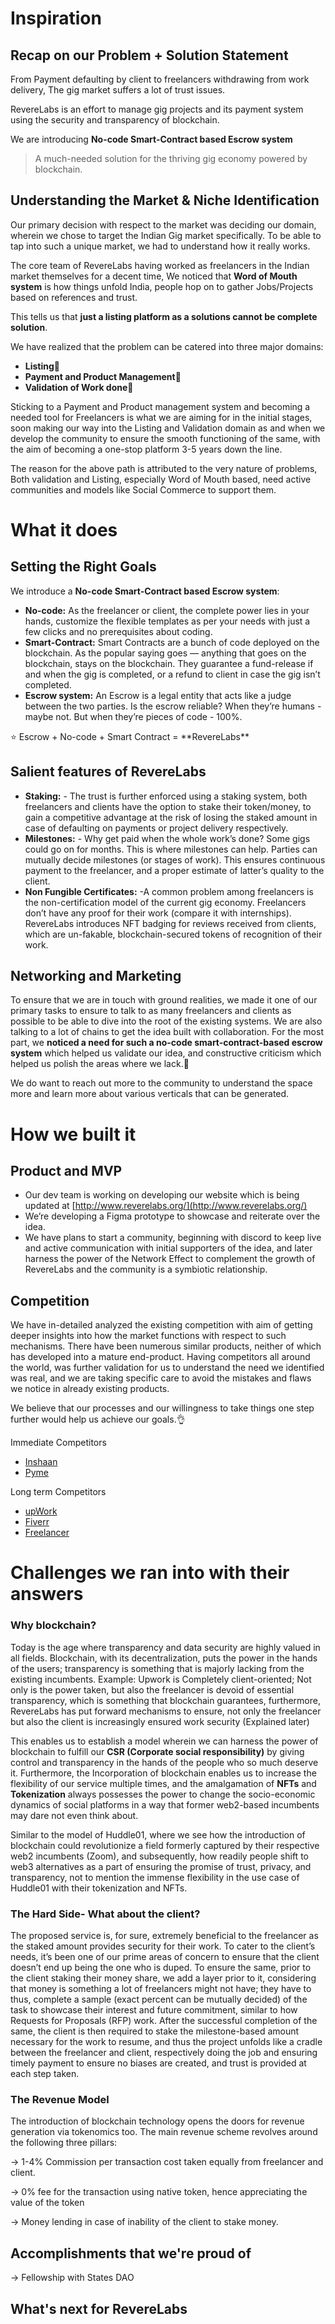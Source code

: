 # Inspiration
## Recap on our Problem + Solution Statement

From Payment defaulting by client to freelancers withdrawing from work delivery, The gig market suffers a lot of trust issues.

RevereLabs is an effort to manage gig projects and its payment system using the security and transparency of blockchain.

We are introducing **No-code Smart-Contract based Escrow system**

> A much-needed solution for the thriving gig economy powered by blockchain.
> 

## Understanding the Market & Niche Identification

Our primary decision with respect to the market was deciding our domain, wherein we chose to target the Indian Gig market specifically. To be able to tap into such a unique market, we had to understand how it really works. 

The core team of RevereLabs having worked as freelancers in the Indian market themselves for a decent time, We noticed that **Word of Mouth system** is how things unfold  India, people hop on to gather Jobs/Projects based on references and trust.

This tells us that **just a listing platform as a solutions cannot be complete solution**.

We have realized that the problem can be catered into three major domains:

- **Listing📃**
- **Payment and Product Management💸**
- **Validation of Work done🤝**

Sticking to a Payment and Product management system and becoming a needed tool for Freelancers is what we are aiming for in the initial stages, soon making our way into the Listing and Validation domain as and when we develop the community to ensure the smooth functioning of the same, with the aim of becoming a one-stop platform 3-5 years down the line.

The reason for the above path is attributed to the very nature of problems, Both validation and Listing, especially Word of Mouth based, need active communities and models like Social Commerce to support them.

# What it does
## Setting the Right Goals

We introduce a **No-code Smart-Contract based Escrow system**:

- **No-code:** As the freelancer or client, the complete power lies in your hands, customize the flexible templates as per your needs with just a few clicks and no prerequisites about coding.
- **Smart-Contract:** Smart Contracts are a bunch of code deployed on the blockchain. As the popular saying goes — anything that goes on the blockchain, stays on the blockchain. They guarantee a fund-release if and when the gig is completed, or a refund to client in case the gig isn’t completed.
- **Escrow system:** An Escrow is a legal entity that acts like a judge between the two parties. Is the escrow reliable? When they’re humans - maybe not. But when they’re pieces of code - 100%.

<aside>
⭐ Escrow + No-code + Smart Contract = **RevereLabs**

</aside>

## Salient features of RevereLabs

- **Staking:** - The trust is further enforced using a staking system, both freelancers and clients have the option to stake their token/money, to gain a competitive advantage at the risk of losing the staked amount in case of defaulting on payments or project delivery respectively.
- **Milestones:** - Why get paid when the whole work’s done? Some gigs could go on for months. This is where milestones can help. Parties can mutually decide milestones (or stages of work). This ensures continuous payment to the freelancer, and a proper estimate of latter’s quality to the client.
- **Non Fungible Certificates:** -A common problem among freelancers is the non-certification model of the current gig economy. Freelancers don’t have any proof for their work (compare it with internships). RevereLabs introduces NFT badging for reviews received from clients, which are un-fakable, blockchain-secured tokens of recognition of their work.

## **Networking and Marketing**

To ensure that we are in touch with ground realities, we made it one of our primary tasks to ensure to talk to as many freelancers and clients as possible to be able to dive into the root of the existing systems. We are also talking to a lot of chains to get the idea built with collaboration. For the most part, we **noticed a need for such a no-code smart-contract-based escrow system** which helped us validate our idea, and constructive criticism which helped us polish the areas where we lack.💪

We do want to reach out more to the community to understand the space more and learn more about various verticals that can be generated.

# How we built it
## **Product and MVP**

- Our dev team is working on developing our website which is being updated at [http://www.reverelabs.org/](http://www.reverelabs.org/)
- We’re developing a Figma prototype to showcase and reiterate over the idea.
- We have plans to start a community, beginning with discord to keep live and active communication with initial supporters of the idea, and later harness the power of the Network Effect to complement the growth of RevereLabs and the community is a symbiotic relationship.

## Competition

We have in-detailed analyzed the existing competition with aim of getting deeper insights into how the market functions with respect to such mechanisms. There have been numerous similar products, neither of which has developed into a mature end-product. Having competitors all around the world, was further validation for us to understand the need we identified was real, and we are taking specific care to avoid the mistakes and flaws we notice in already existing products. 

We believe that our processes and our willingness to take things one step further would help us achieve our goals.👌

Immediate Competitors 

- [Inshaan](inshaan.com)
- [Pyme](https://pyme.team/)

Long term Competitors

- [upWork](https://www.upwork.com/)
- [Fiverr](https://fiverr.com/)
- [Freelancer](https://www.freelancer.in/)


# Challenges we ran into with their answers
### Why blockchain?

Today is the age where transparency and data security are highly valued in all fields. Blockchain, with its decentralization, puts the power in the hands of the users; transparency is something that is majorly lacking from the existing incumbents. Example: Upwork is Completely client-oriented; Not only is the power taken, but also the freelancer is devoid of essential transparency, which is something that blockchain guarantees, furthermore, RevereLabs has put forward mechanisms to ensure, not only the freelancer but also the client is increasingly ensured work security (Explained later)

This enables us to establish a model wherein we can harness the power of blockchain to fulfill our **CSR (Corporate social responsibility)** by giving control and transparency in the hands of the people who so much deserve it. Furthermore, the Incorporation of blockchain enables us to increase the flexibility of our service multiple times, and the amalgamation of **NFTs** and **Tokenization** always possesses the power to change the socio-economic dynamics of social platforms in a way that former web2-based incumbents may dare not even think about. 

Similar to the model of Huddle01, where we see how the introduction of blockchain could revolutionize a field formerly captured by their respective web2 incumbents (Zoom), and subsequently, how readily people shift to web3 alternatives as a part of ensuring the promise of trust, privacy, and transparency, not to mention the immense flexibility in the use case of Huddle01 with their tokenization and NFTs.

### The Hard Side- What about the client?

The proposed service is, for sure, extremely beneficial to the freelancer as the staked amount provides security for their work. To cater to the client’s needs, it’s been one of our prime areas of concern to ensure that the client doesn’t end up being the one who is duped. To ensure the same, prior to the client staking their money share, we add a layer prior to it, considering that money is something a lot of freelancers might not have; they have to thus, complete a sample (exact percent can be mutually decided) of the task to showcase their interest and future commitment, similar to how Requests for Proposals (RFP) work. After the successful completion of the same, the client is then required to stake the milestone-based amount necessary for the work to resume, and thus the project unfolds like a cradle between the freelancer and client, respectively doing the job and ensuring timely payment to ensure no biases are created, and trust is provided at each step taken.

### The Revenue Model

The introduction of blockchain technology opens the doors for revenue generation via tokenomics too. The main revenue scheme revolves around the following three pillars:

→ 1-4% Commission per transaction cost taken equally from freelancer and client.

→ 0% fee for the transaction using native token, hence appreciating the value of the token

→ Money lending in case of inability of the client to stake money.


## Accomplishments that we're proud of
→ Fellowship with States DAO

## What's next for RevereLabs
